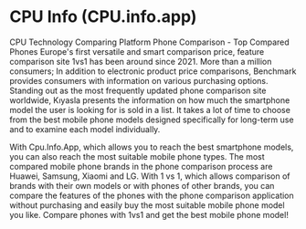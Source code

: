 # CPU Info (CPU.info.app)
CPU Technology Comparing Platform
Phone Comparison - Top Compared Phones
Europe's first versatile and smart comparison price, feature comparison site 1vs1 has been around since 2021. More than a million consumers; In addition to electronic product price comparisons, Benchmark provides consumers with information on various purchasing options. Standing out as the most frequently updated phone comparison site worldwide, Kıyasla presents the information on how much the smartphone model the user is looking for is sold in a list. It takes a lot of time to choose from the best mobile phone models designed specifically for long-term use and to examine each model individually. 
 
With Cpu.Info.App, which allows you to reach the best smartphone models, you can also reach the most suitable mobile phone types. The most compared mobile phone brands in the phone comparison process are Huawei, Samsung, Xiaomi and LG. With 1 vs 1, which allows comparison of brands with their own models or with phones of other brands, you can compare the features of the phones with the phone comparison application without purchasing and easily buy the most suitable mobile phone model you like. Compare phones with 1vs1 and get the best mobile phone model!
